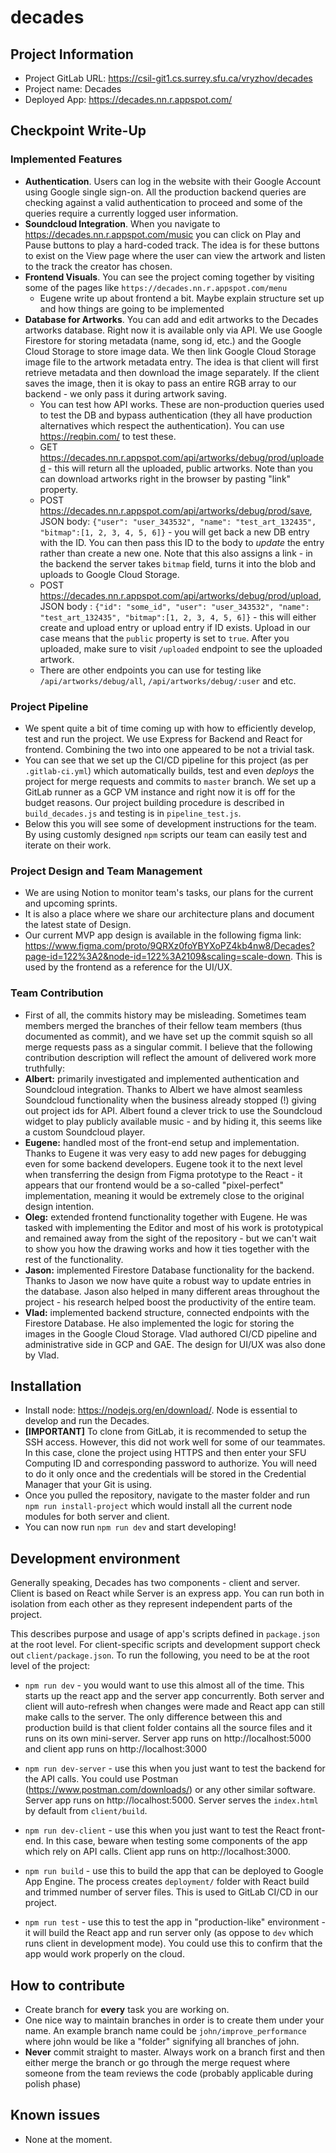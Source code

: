 # decades

## Project Information

- Project GitLab URL: https://csil-git1.cs.surrey.sfu.ca/vryzhov/decades
- Project name: Decades
- Deployed App: https://decades.nn.r.appspot.com/

## Checkpoint Write-Up

### Implemented Features

- **Authentication**. Users can log in the website with their Google Account using Google single sign-on. All the production backend queries are checking against a valid authentication to proceed and some of the queries require a currently logged user information.
- **Soundcloud Integration**. When you navigate to https://decades.nn.r.appspot.com/music you can click on Play and Pause buttons to play a hard-coded track. The idea is for these buttons to exist on the View page where the user can view the artwork and listen to the track the creator has chosen.
- **Frontend Visuals**. You can see the project coming together by visiting some of the pages like `https://decades.nn.r.appspot.com/menu`
    - Eugene write up about frontend a bit. Maybe explain structure set up and how things are going to be implemented
- **Database for Artworks**. You can add and edit artworks to the Decades artworks database. Right now it is available only via API. We use Google Firestore for storing metadata (name, song id, etc.) and the Google Cloud Storage to store image data. We then link Google Cloud Storage image file to the artwork metadata entry. The idea is that client will first retrieve metadata and then download the image separately. If the client saves the image, then it is okay to pass an entire RGB array to our backend - we only pass it during artwork saving.
    - You can test how API works. These are non-production queries used to test the DB and bypass authentication (they all have production alternatives which respect the authentication). You can use https://reqbin.com/ to test these.
    - GET https://decades.nn.r.appspot.com/api/artworks/debug/prod/uploaded - this will return all the uploaded, public artworks. Note than you can download artworks right in the browser by pasting "link" property.
    - POST https://decades.nn.r.appspot.com/api/artworks/debug/prod/save, JSON body: `{"user": "user_343532", "name": "test_art_132435", "bitmap":[1, 2, 3, 4, 5, 6]}` - you will get back a new DB entry with the ID. You can then pass this ID to the body to _update_ the entry rather than create a new one. Note that this also assigns a link - in the backend the server takes `bitmap` field, turns it into the blob and uploads to Google Cloud Storage.
    - POST https://decades.nn.r.appspot.com/api/artworks/debug/prod/upload, JSON body : `{"id": "some_id", "user": "user_343532", "name": "test_art_132435", "bitmap":[1, 2, 3, 4, 5, 6]}` - this will either create and upload entry or upload entry if ID exists. Upload in our case means that the `public` property is set to `true`. After you uploaded, make sure to visit `/uploaded` endpoint to see the uploaded artwork.
    - There are other endpoints you can use for testing like `/api/artworks/debug/all`, `/api/artworks/debug/:user` and etc.

### Project Pipeline

- We spent quite a bit of time coming up with how to efficiently develop, test and run the project. We use Express for Backend and React for frontend. Combining the two into one appeared to be not a trivial task.
- You can see that we set up the CI/CD pipeline for this project (as per `.gitlab-ci.yml`) which automatically builds, test and even _deploys_ the project for merge requests and commits to `master` branch. We set up a GitLab runner as a GCP VM instance and right now it is off for the budget reasons. Our project building procedure is described in `build_decades.js` and testing is in `pipeline_test.js`.
- Below this you will see some of development instructions for the team. By using customly designed `npm` scripts our team can easily test and iterate on their work.

### Project Design and Team Management

- We are using Notion to monitor team's tasks, our plans for the current and upcoming sprints.
- It is also a place where we share our architecture plans and document the latest state of Design.
- Our current MVP app design is available in the following figma link: https://www.figma.com/proto/9QRXz0foYBYXoPZ4kb4nw8/Decades?page-id=122%3A2&node-id=122%3A2109&scaling=scale-down. This is used by the frontend as a reference for the UI/UX.

### Team Contribution

- First of all, the commits history may be misleading. Sometimes team members merged the branches of their fellow team members (thus documented as commit), and we have set up the commit squish so all merge requests pass as a singular commit. I believe that the following contribution description will reflect the amount of delivered work more truthfully:
- **Albert:** primarily investigated and implemented authentication and Soundcloud integration. Thanks to Albert we have almost seamless Soundcloud functionality when the business already stopped (!) giving out project ids for API. Albert found a clever trick to use the Soundcloud widget to play publicly available music - and by hiding it, this seems like a custom Soundcloud player. 
- **Eugene:** handled most of the front-end setup and implementation. Thanks to Eugene it was very easy to add new pages for debugging even for some backend developers. Eugene took it to the next level when transferring the design from Figma prototype to the React - it appears that our frontend would be a so-called "pixel-perfect" implementation, meaning it would be extremely close to the original design intention.
- **Oleg:** extended frontend functionality together with Eugene. He was tasked with implementing the Editor and most of his work is prototypical and remained away from the sight of the repository - but we can't wait to show you how the drawing works and how it ties together with the rest of the functionality.
- **Jason:** implemented Firestore Database functionality for the backend. Thanks to Jason we now have quite a robust way to update entries in the database. Jason also helped in many different areas throughout the project - his research helped boost the productivity of the entire team.
- **Vlad:** implemented backend structure, connected endpoints with the Firestore Database. He also implemented the logic for storing the images in the Google Cloud Storage. Vlad authored CI/CD pipeline and administrative side in GCP and GAE. The design for UI/UX was also done by Vlad.  

## Installation

- Install node: https://nodejs.org/en/download/. Node is essential to develop and run the Decades.
- **[IMPORTANT]** To clone from GitLab, it is recommended to setup the SSH access. However, this did not work well for some of our teammates. In this case, clone the project using HTTPS and then enter your SFU Computing ID and corresponding password to authorize. You will need to do it only once and the credentials will be stored in the Credential Manager that your Git is using. 
- Once you pulled the repository, navigate to the master folder and run `npm run install-project` which would install all the current node modules for both server and client.
- You can now run `npm run dev` and start developing!

## Development environment

Generally speaking, Decades has two components - client and server. Client is based on React while Server is an express app. You can run both in isolation from each other as they represent independent parts of the project.

This describes purpose and usage of app's scripts defined in `package.json` at the root level. For client-specific scripts and development support check out `client/package.json`. To run the following, you need to be at the root level of the project:

- `npm run dev` - you would want to use this almost all of the time. This starts up the react app and the server app concurrently. Both server and client will auto-refresh when changes were made and React app can still make calls to the server. The only difference between this and production build is that client folder contains all the source files and it runs on its own mini-server. Server app runs on http://localhost:5000 and client app runs on http://localhost:3000

- `npm run dev-server` - use this when you just want to test the backend for the API calls. You could use Postman (https://www.postman.com/downloads/) or any other similar software. Server app runs on http://localhost:5000. Server serves the `index.html` by default from `client/build`.

- `npm run dev-client` - use this when you just want to test the React front-end. In this case, beware when testing some components of the app which rely on API calls. Client app runs on http://localhost:3000.

- `npm run build` - use this to build the app that can be deployed to Google App Engine. The process creates `deployment/` folder with React build and trimmed number of server files. This is used to GitLab CI/CD in our project.

- `npm run test` - use this to test the app in "production-like" environment - it will build the React app and run server only (as oppose to `dev` which runs client in development mode). You could use this to confirm that the app would work properly on the cloud.

## How to contribute

- Create branch for **every** task you are working on.
- One nice way to maintain branches in order is to create them under your name. An example branch name could be `john/improve_performance` where john would be like a "folder" signifying all branches of john.
- **Never** commit straight to master. Always work on a branch first and then either merge the branch or go through the merge request where someone from the team reviews the code (probably applicable during polish phase)

## Known issues

- None at the moment.